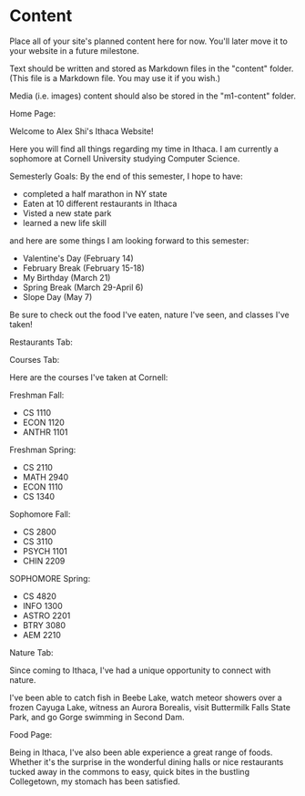 # Content

Place all of your site's planned content here for now. You'll later move it to your website in a future milestone.

Text should be written and stored as Markdown files in the "content" folder. (This file is a Markdown file. You may use it if you wish.)

Media (i.e. images) content should also be stored in the "m1-content" folder.

Home Page:

Welcome to Alex Shi's Ithaca Website!

Here you will find all things regarding my time in Ithaca. I am currently a sophomore at Cornell University studying Computer Science.

Semesterly Goals:
By the end of this semester, I hope to have:

- completed a half marathon in NY state
- Eaten at 10 different restaurants in Ithaca
- Visted a new state park
- learned a new life skill

and here are some things I am looking forward to this semester:

- Valentine's Day (February 14)
- February Break (February 15-18)
- My Birthday (March 21)
- Spring Break (March 29-April 6)
- Slope Day (May 7)

Be sure to check out the food I've eaten, nature I've seen, and classes I've taken!

Restaurants Tab:


Courses Tab:

Here are the courses I've taken at Cornell:

Freshman Fall:

- CS 1110
- ECON 1120
- ANTHR 1101

Freshman Spring:

- CS 2110
- MATH 2940
- ECON 1110
- CS 1340

Sophomore Fall:

- CS 2800
- CS 3110
- PSYCH 1101
- CHIN 2209

SOPHOMORE Spring:

- CS 4820
- INFO 1300
- ASTRO 2201
- BTRY 3080
- AEM 2210


Nature Tab:

Since coming to Ithaca, I've had a unique opportunity to connect with nature.

I've been able to catch fish in Beebe Lake, watch meteor showers over a frozen Cayuga Lake, witness an Aurora Borealis, visit Buttermilk Falls State Park, and go Gorge swimming in Second Dam.


Food Page:

Being in Ithaca, I've also been able experience a great range of foods. Whether it's the surprise in the wonderful dining halls or nice restaurants tucked away in the commons to easy, quick bites in the bustling Collegetown, my stomach has been satisfied.
